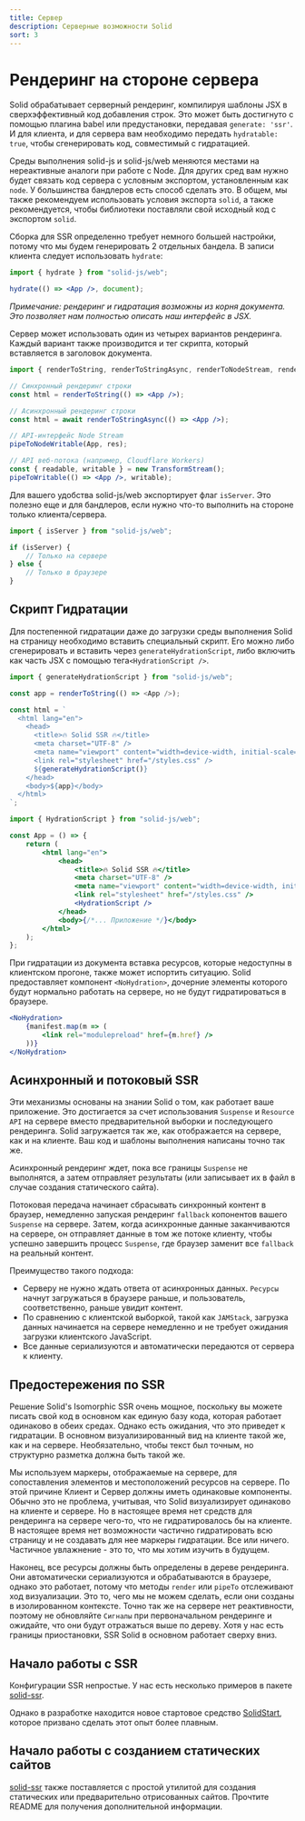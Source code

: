 ```yaml
---
title: Сервер
description: Серверные возможности Solid
sort: 3
---
```


# Рендеринг на стороне сервера

Solid обрабатывает серверный рендеринг, компилируя шаблоны JSX в сверхэффективный код добавления строк. Это может быть достигнуто с помощью плагина babel или предустановки, передавая `generate: 'ssr'`. И для клиента, и для сервера вам необходимо передать `hydratable: true`, чтобы сгенерировать код, совместимый с гидратацией.

Среды выполнения solid-js и solid-js/web меняются местами на нереактивные аналоги при работе с Node. Для других сред вам нужно будет связать код сервера с условным экспортом, установленным как `node`. У большинства бандлеров есть способ сделать это. В общем, мы также рекомендуем использовать условия экспорта `solid`, а также рекомендуется, чтобы библиотеки поставляли свой исходный код с экспортом `solid`.

Сборка для SSR определенно требует немного большей настройки, потому что мы будем генерировать 2 отдельных бандела. В записи клиента следует использовать `hydrate`:

```jsx
import { hydrate } from "solid-js/web";

hydrate(() => <App />, document);
```

_Примечание: рендеринг и гидратация возможны из корня документа. Это позволяет нам полностью описать наш интерфейс в JSX._

Сервер может использовать один из четырех вариантов рендеринга. Каждый вариант также производится и тег скрипта, который вставляется в заголовок документа.

```jsx
import { renderToString, renderToStringAsync, renderToNodeStream, renderToWebStream } from "solid-js/web";

// Синхронный рендеринг строки
const html = renderToString(() => <App />);

// Асинхронный рендеринг строки
const html = await renderToStringAsync(() => <App />);

// API-интерфейс Node Stream
pipeToNodeWritable(App, res);

// API веб-потока (например, Cloudflare Workers)
const { readable, writable } = new TransformStream();
pipeToWritable(() => <App />, writable);
```

Для вашего удобства solid-js/web экспортирует флаг `isServer`. Это полезно еще и для бандлеров, если нужно что-то выполнить на стороне только клиента/сервера.

```jsx
import { isServer } from "solid-js/web";

if (isServer) {
    // Только на сервере
} else {
    // Только в браузере
}
```

## Скрипт Гидратации

Для постепенной гидратации даже до загрузки среды выполнения Solid на страницу необходимо вставить специальный скрипт. Его можно либо сгенерировать и вставить через `generateHydrationScript`, либо включить как часть JSX с помощью тега`<HydrationScript />`.

```js
import { generateHydrationScript } from "solid-js/web";

const app = renderToString(() => <App />);

const html = `
  <html lang="en">
    <head>
      <title>🔥 Solid SSR 🔥</title>
      <meta charset="UTF-8" />
      <meta name="viewport" content="width=device-width, initial-scale=1.0" />
      <link rel="stylesheet" href="/styles.css" />
      ${generateHydrationScript()}
    </head>
    <body>${app}</body>
  </html>
`;
```

```jsx
import { HydrationScript } from "solid-js/web";

const App = () => {
    return (
        <html lang="en">
            <head>
                <title>🔥 Solid SSR 🔥</title>
                <meta charset="UTF-8" />
                <meta name="viewport" content="width=device-width, initial-scale=1.0" />
                <link rel="stylesheet" href="/styles.css" />
                <HydrationScript />
            </head>
            <body>{/*... Приложение */}</body>
        </html>
    );
};
```

При гидратации из документа вставка ресурсов, которые недоступны в клиентском прогоне, также может испортить ситуацию. Solid предоставляет компонент `<NoHydration>`, дочерние элементы которого будут нормально работать на сервере, но не будут гидратироваться в браузере.

```jsx
<NoHydration>
    {manifest.map(m => (
        <link rel="modulepreload" href={m.href} />
    ))}
</NoHydration>
```

## Асинхронный и потоковый SSR

Эти механизмы основаны на знании Solid о том, как работает ваше приложение. Это достигается за счет использования `Suspense` и `Resource API` на сервере вместо предварительной выборки и последующего рендеринга. Solid загружается так же, как отображается на сервере, как и на клиенте. Ваш код и шаблоны выполнения написаны точно так же.

Асинхронный рендеринг ждет, пока все границы `Suspense` не выполнятся, а затем отправляет результаты (или записывает их в файл в случае создания статического сайта).

Потоковая передача начинает сбрасывать синхронный контент в браузер, немедленно запуская рендеринг `fallback` копонентов вашего `Suspense` на сервере. Затем, когда асинхронные данные заканчиваются на сервере, он отправляет данные в том же потоке клиенту, чтобы успешно завершить процесс `Suspense`, где браузер заменит все `fallback` на реальный контент.

Преимущество такого подхода:

-   Серверу не нужно ждать ответа от асинхронных данных. `Ресурсы` начнут загружаться в браузере раньше, и пользователь, соответственно, раньше увидит контент.
-   По сравнению с клиентской выборкой, такой как `JAMStack`, загрузка данных начинается на сервере немедленно и не требует ожидания загрузки клиентского JavaScript.
-   Все данные сериализуются и автоматически передаются от сервера к клиенту.

## Предостережения по SSR

Решение Solid's Isomorphic SSR очень мощное, поскольку вы можете писать свой код в основном как единую базу кода, которая работает одинаково в обеих средах. Однако есть ожидания, что это приведет к гидратации. В основном визуализированный вид на клиенте такой же, как и на сервере. Необязательно, чтобы текст был точным, но структурно разметка должна быть такой же.

Мы используем маркеры, отображаемые на сервере, для сопоставления элементов и местоположений ресурсов на сервере. По этой причине Клиент и Сервер должны иметь одинаковые компоненты. Обычно это не проблема, учитывая, что Solid визуализирует одинаково на клиенте и сервере. Но в настоящее время нет средств для рендеринга на сервере чего-то, что не гидратировалось бы на клиенте. В настоящее время нет возможности частично гидратировать всю страницу и не создавать для нее маркеры гидратации. Все или ничего. Частичное увлажнение - это то, что мы хотим изучить в будущем.

Наконец, все ресурсы должны быть определены в дереве рендеринга. Они автоматически сериализуются и обрабатываются в браузере, однако это работает, потому что методы `render` или `pipeTo` отслеживают ход визуализации. Это то, чего мы не можем сделать, если они созданы в изолированном контексте. Точно так же на сервере нет реактивности, поэтому не обновляйте `Сигналы` при первоначальном рендеринге и ожидайте, что они будут отражаться выше по дереву. Хотя у нас есть границы приостановки, SSR Solid в основном работает сверху вниз.

## Начало работы с SSR

Конфигурации SSR непростые. У нас есть несколько примеров в пакете [solid-ssr](https://github.com/solidjs/solid/blob/main/packages/solid-ssr).

Однако в разработке находится новое стартовое средство [SolidStart](https://github.com/solidjs/solid-start), которое призвано сделать этот опыт более плавным.

## Начало работы с созданием статических сайтов

[solid-ssr](https://github.com/solidjs/solid/blob/main/packages/solid-ssr) также поставляется с простой утилитой для создания статических или предварительно отрисованных сайтов. Прочтите README для получения дополнительной информации.
